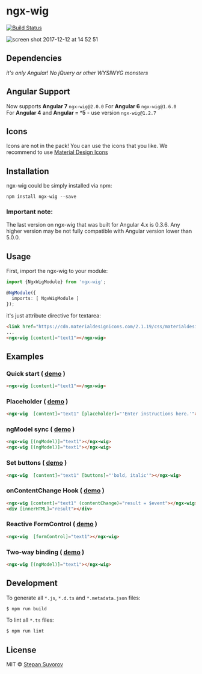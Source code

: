 ngx-wig
=====

[![Build Status](https://travis-ci.org/stevermeister/ngx-wig.svg?branch=master)](https://travis-ci.org/stevermeister/ngx-wig)

![screen shot 2017-12-12 at 14 52 51](https://user-images.githubusercontent.com/1526680/33888069-37bde1f0-df4c-11e7-993e-d48ffe0fffbf.png)

## Dependencies

*it's only Angular! No jQuery or other WYSIWYG monsters*


## Angular Support

Now supports **Angular 7** `ngx-wig@2.0.0` 
For **Angular 6** `ngx-wig@1.6.0`  
For **Angular 4** and **Angular = ^5** - use version `ngx-wig@1.2.7`  


## Icons

Icons are not in the pack!
You can use the icons that you like.
We recommend to use [Material Design Icons](https://cdn.materialdesignicons.com/2.1.19/css/materialdesignicons.min.css)


## Installation

ngx-wig could be simply installed via npm:

    npm install ngx-wig --save

### Important note:

The last version on ngx-wig that was built for Angular 4.x is 0.3.6.
Any higher version may be not fully compatible with Angular version lower than 5.0.0.


## Usage

First, import the ngx-wig to your module:

```typescript
import {NgxWigModule} from 'ngx-wig';

@NgModule({
  imports: [ NgxWigModule ]
});
```

it's just attribute directive for textarea:

```html
<link href="https://cdn.materialdesignicons.com/2.1.19/css/materialdesignicons.min.css" rel="stylesheet" />
...
<ngx-wig [content]="text1"></ngx-wig>
```

## Examples

### Quick start ( [demo](https://stackblitz.com/edit/ngx-wig-sample2?file=src%2Fapp.ts) )

```html
<ngx-wig [content]="text1"></ngx-wig>
```

### Placeholder  ( [demo](https://stackblitz.com/edit/ngx-wig-sample3?file=src/app.ts) )

```html
<ngx-wig  [content]="text1" [placeholder]="'Enter instructions here.'"></ngx-wig>
```

### ngModel sync ( [demo](https://stackblitz.com/edit/ngx-wig-sample4?file=src/app.ts) )

```html
<ngx-wig [(ngModel)]="text1"></ngx-wig>
<ngx-wig [(ngModel)]="text1"></ngx-wig>
```

### Set buttons ( [demo](https://stackblitz.com/edit/ngx-wig-sample5?file=src/app.ts) )

```html
<ngx-wig  [content]="text1" [buttons]="'bold, italic'"></ngx-wig>
```

### onContentChange Hook  ( [demo](https://stackblitz.com/edit/ngx-wig-sample6?file=src/app.ts) )

```html
<ngx-wig [content]="text1" (contentChange)="result = $event"></ngx-wig>
<div [innerHTML]="result"></div>
```

### Reactive FormControl ( [demo](https://stackblitz.com/edit/ngx-wig-sample7?file=src/app.ts) )

```html
<ngx-wig  [formControl]="text1"></ngx-wig>
```

### Two-way binding ( [demo](https://stackblitz.com/edit/ngx-wig-sample8?file=src/app.ts) )

```html
<ngx-wig [(ngModel)]="text1"></ngx-wig>
```



## Development

To generate all `*.js`, `*.d.ts` and `*.metadata.json` files:

```bash
$ npm run build
```

To lint all `*.ts` files:

```bash
$ npm run lint
```

## License

MIT © [Stepan Suvorov](https://github.com/stevermeister)
